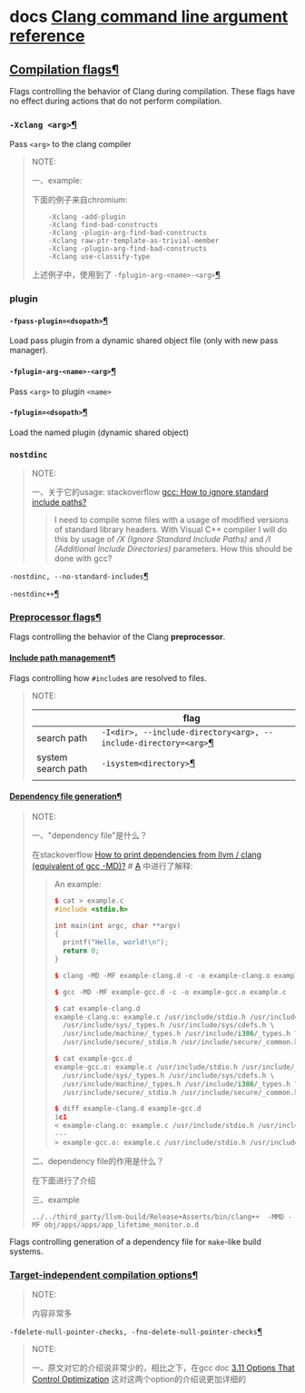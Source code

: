 # docs [Clang command line argument reference](https://clang.llvm.org/docs/ClangCommandLineReference.html)

## [Compilation flags](https://clang.llvm.org/docs/ClangCommandLineReference.html#id6)[¶](https://clang.llvm.org/docs/ClangCommandLineReference.html#compilation-flags)

Flags controlling the behavior of Clang during compilation. These flags have no effect during actions that do not perform compilation.



### `-Xclang <arg>`[¶](https://clang.llvm.org/docs/ClangCommandLineReference.html#cmdoption-clang-xclang)

Pass `<arg>` to the clang compiler

> NOTE:
>
> 一、example:
>
> 下面的例子来自chromium: 
>
> ```shell
>     -Xclang -add-plugin
>     -Xclang find-bad-constructs 
>     -Xclang -plugin-arg-find-bad-constructs 
>     -Xclang raw-ptr-template-as-trivial-member 
>     -Xclang -plugin-arg-find-bad-constructs 
>     -Xclang use-classify-type 
> ```
>
> 上述例子中，使用到了 `-fplugin-arg-<name>-<arg>`[¶](https://clang.llvm.org/docs/ClangCommandLineReference.html#cmdoption-clang-fplugin-arg-name-arg) 



### plugin

#### `-fpass-plugin=<dsopath>`[¶](https://clang.llvm.org/docs/ClangCommandLineReference.html#cmdoption-clang-fpass-plugin)

Load pass plugin from a dynamic shared object file (only with new pass manager).

#### `-fplugin-arg-<name>-<arg>`[¶](https://clang.llvm.org/docs/ClangCommandLineReference.html#cmdoption-clang-fplugin-arg-name-arg)

Pass `<arg>` to plugin `<name>`



#### `-fplugin=<dsopath>`[¶](https://clang.llvm.org/docs/ClangCommandLineReference.html#cmdoption-clang-fplugin)

Load the named plugin (dynamic shared object)



### `nostdinc`

> NOTE: 
>
> 一、关于它的usage: stackoverflow [gcc: How to ignore standard include paths?](https://stackoverflow.com/questions/2988779/gcc-how-to-ignore-standard-include-paths)
>
> > I need to compile some files with a usage of modified versions of standard library headers. With Visual C++ compiler I will do this by usage of */X (Ignore Standard Include Paths)* and */I (Additional Include Directories)* parameters. How this should be done with gcc?



`-nostdinc, --no-standard-includes`[¶](https://clang.llvm.org/docs/ClangCommandLineReference.html#cmdoption-clang-nostdinc)

`-nostdinc++`[¶](https://clang.llvm.org/docs/ClangCommandLineReference.html#cmdoption-clang1-nostdinc)



### [Preprocessor flags](https://clang.llvm.org/docs/ClangCommandLineReference.html#id7)[¶](https://clang.llvm.org/docs/ClangCommandLineReference.html#preprocessor-flags)

Flags controlling the behavior of the Clang **preprocessor**.

#### [Include path management](https://clang.llvm.org/docs/ClangCommandLineReference.html#id8)[¶](https://clang.llvm.org/docs/ClangCommandLineReference.html#include-path-management)

Flags controlling how `#include`s are resolved to files.

> NOTE: 
>
> |                    | flag                                                         |      |
> | ------------------ | ------------------------------------------------------------ | ---- |
> | search path        | `-I<dir>, --include-directory<arg>, --include-directory=<arg>`[¶](https://clang.llvm.org/docs/ClangCommandLineReference.html#cmdoption-clang-i-dir) |      |
> | system search path | `-isystem<directory>`[¶](https://clang.llvm.org/docs/ClangCommandLineReference.html#cmdoption-clang-isystem-directory) |      |
> |                    |                                                              |      |
>
> 

#### [Dependency file generation](https://clang.llvm.org/docs/ClangCommandLineReference.html#id9)[¶](https://clang.llvm.org/docs/ClangCommandLineReference.html#dependency-file-generation)

> NOTE: 
>
> 一、"dependency file"是什么？
>
> 在stackoverflow [How to print dependencies from llvm / clang (equivalent of gcc -MD)?](https://stackoverflow.com/questions/5584435/how-to-print-dependencies-from-llvm-clang-equivalent-of-gcc-md) # [A](https://stackoverflow.com/a/5584472) 中进行了解释:
>
> > An example:
> >
> > ```c++
> > $ cat > example.c 
> > #include <stdio.h>
> > 
> > int main(int argc, char **argv)
> > {
> >   printf("Hello, world!\n");
> >   return 0;
> > }
> > 
> > $ clang -MD -MF example-clang.d -c -o example-clang.o example.c
> > 
> > $ gcc -MD -MF example-gcc.d -c -o example-gcc.o example.c
> > 
> > $ cat example-clang.d 
> > example-clang.o: example.c /usr/include/stdio.h /usr/include/_types.h \
> >   /usr/include/sys/_types.h /usr/include/sys/cdefs.h \
> >   /usr/include/machine/_types.h /usr/include/i386/_types.h \
> >   /usr/include/secure/_stdio.h /usr/include/secure/_common.h
> > 
> > $ cat example-gcc.d 
> > example-gcc.o: example.c /usr/include/stdio.h /usr/include/_types.h \
> >   /usr/include/sys/_types.h /usr/include/sys/cdefs.h \
> >   /usr/include/machine/_types.h /usr/include/i386/_types.h \
> >   /usr/include/secure/_stdio.h /usr/include/secure/_common.h
> > 
> > $ diff example-clang.d example-gcc.d 
> > 1c1
> > < example-clang.o: example.c /usr/include/stdio.h /usr/include/_types.h \
> > ---
> > > example-gcc.o: example.c /usr/include/stdio.h /usr/include/_types.h \
> > ```
>
> 二、dependency file的作用是什么？
>
> 在下面进行了介绍
>
> 三、example
>
> ```shell
> ../../third_party/llvm-build/Release+Asserts/bin/clang++  -MMD -MF obj/apps/apps/app_lifetime_monitor.o.d 
> ```
>
> 

Flags controlling generation of a dependency file for `make`-like build systems.

### [Target-independent compilation options](https://clang.llvm.org/docs/ClangCommandLineReference.html#id12)[¶](https://clang.llvm.org/docs/ClangCommandLineReference.html#target-independent-compilation-options)

> NOTE: 
>
> 内容非常多



`-fdelete-null-pointer-checks, -fno-delete-null-pointer-checks`[¶](https://clang.llvm.org/docs/ClangCommandLineReference.html#cmdoption-clang-fdelete-null-pointer-checks)

> NOTE: 
>
> 一、原文对它的介绍说非常少的，相比之下，在gcc doc [3.11 Options That Control Optimization](https://gcc.gnu.org/onlinedocs/gcc/Optimize-Options.html) 这对这两个option的介绍说更加详细的






